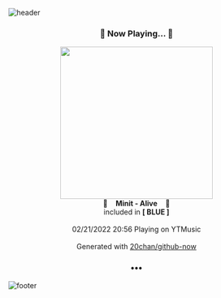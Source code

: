 ![header](https://capsule-render.vercel.app/api?type=wave&height=170&section=header&text=Hi.%20I'm%20SHIFT&fontColor=090707&fontAlignX=45&fontAlignY=65&fontSize=100)

<h3 align="center">🎵 Now Playing... 🎵</h3>
<p align="center">
  <a href="https://music.youtube.com/watch?v=hbod_e22SgI">
    <img width="300" src="https://lh3.googleusercontent.com/FEDeFjUCNMkaP7IFWVJFSpFJfeBnnPJ9qJeOPTXPe6NqmsiNOAjd5U1Qyy1q_ipiNgcCSSBT19xwg2e9">
  </a>
  <br>
  🎵&nbsp&nbsp&nbsp <b>Minit - Alive</b> &nbsp&nbsp&nbsp🎵
  <br>
  included in <b>[ BLUE ]</b>
  
  <br />
  <br />
  02/21/2022 20:56 Playing on YTMusic
  <br />
  <br />
  Generated with <a href="https://github.com/20chan/github-now">20chan/github-now</a>
</p>

<h3 align="center">•••</h3>

![footer](https://capsule-render.vercel.app/api?type=wave&height=150&section=footer)
